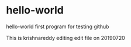 # hello-world
hello-world first program for testing github

This is krishnareddy editing edit file on 20190720


